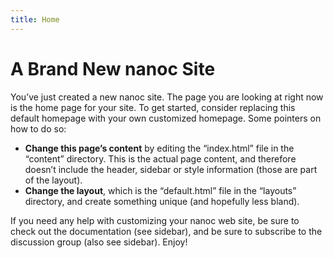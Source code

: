 ```yaml
---
title: Home
---
```


# A Brand New nanoc Site

You’ve just created a new nanoc site. The page you are looking at right now is the home page for your site. To get started, consider replacing this default homepage with your own customized homepage. Some pointers on how to do so:

* __Change this page’s content__ by editing the “index.html” file in the “content” directory. This is the actual page content, and therefore doesn’t include the header, sidebar or style information (those are part of the layout).
* __Change the layout__, which is the “default.html” file in the “layouts” directory, and create something unique (and hopefully less bland).

If you need any help with customizing your nanoc web site, be sure to check out the documentation (see sidebar), and be sure to subscribe to the discussion group (also see sidebar). Enjoy!
